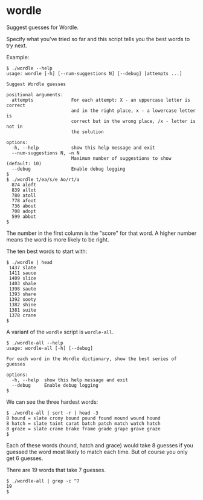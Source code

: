 # wordle
Suggest guesses for Wordle.

Specify what you've tried so far and this script tells you the best words to
try next.

Example:

```
$ ./wordle --help
usage: wordle [-h] [--num-suggestions N] [--debug] [attempts ...]

Suggest Wordle guesses

positional arguments:
  attempts              For each attempt: X - an uppercase letter is correct
                        and in the right place, x - a lowercase letter is
                        correct but in the wrong place, /x - letter is not in
                        the solution

options:
  -h, --help            show this help message and exit
  --num-suggestions N, -n N
                        Maximum number of suggestions to show (default: 10)
  --debug               Enable debug logging
$
$ ./wordle t/ea/s/e Ao/rt/a
  874 aloft
  839 allot
  780 atoll
  778 afoot
  736 about
  708 adopt
  599 abbot
$
```

The number in the first column is the "score" for that word.
A higher number means the word is more likely to be right.

The ten best words to start with:

```
$ ./wordle | head
 1437 slate
 1411 sauce
 1409 slice
 1403 shale
 1398 saute
 1393 share
 1392 sooty
 1382 shine
 1381 suite
 1378 crane
$
```

A variant of the `wordle` script is `wordle-all`.

```
$ ./wordle-all --help
usage: wordle-all [-h] [--debug]

For each word in the Wordle dictionary, show the best series of guesses

options:
  -h, --help  show this help message and exit
  --debug     Enable debug logging
$
```

We can see the three hardest words:

```
$ ./wordle-all | sort -r | head -3
8 hound = slate crony bound pound found mound wound hound
8 hatch = slate taint carat batch patch match watch hatch
8 graze = slate crane brake frame grade grape grave graze
$
```

Each of these words (hound, hatch and grace) would take 8 guesses if you
guessed the word most likely to match each time.  But of course you only get 6
guesses.

There are 19 words that take 7 guesses.

```
$ ./wordle-all | grep -c ^7
19
$
```
